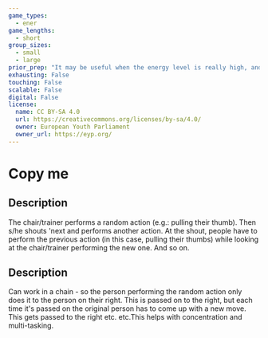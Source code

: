 ```yaml
---
game_types:
  - ener
game_lengths:
  - short
group_sizes:
  - small
  - large
prior_prep: "It may be useful when the energy level is really high, and you want the group to calm down and focus on something."
exhausting: False
touching: False
scalable: False
digital: False
license:
  name: CC BY-SA 4.0
  url: https://creativecommons.org/licenses/by-sa/4.0/
  owner: European Youth Parliament
  owner_url: https://eyp.org/
---
```

# Copy me

## Description
The chair/trainer performs a random action (e.g.: pulling their thumb). Then s/he shouts 'next and performs another action. At the shout, people have to perform the previous action (in this case, pulling their thumbs) while looking at the chair/trainer performing the new one. And so on.

## Description
Can work in a chain - so the person performing the random action only does it to the person on their right. This is passed on to the right, but each time it's passed on the original person has to come up with a new move. This gets passed to the right etc. etc.This helps with concentration and multi-tasking.
